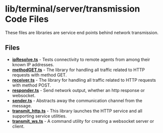 # lib/terminal/server/transmission Code Files
These files are libraries are service end points behind network transmission.

## Files
<!-- Do not edit below this line.  Contents dynamically populated. -->

* **[ipResolve.ts](ipResolve.ts)**         - Tests connectivity to remote agents from among their known IP addresses.
* **[methodGET.ts](methodGET.ts)**         - The library for handling all traffic related to HTTP requests with method GET.
* **[receiver.ts](receiver.ts)**           - The library for handling all traffic related to HTTP requests with method POST.
* **[responder.ts](responder.ts)**         - Send network output, whether an http response or websocket.
* **[sender.ts](sender.ts)**               - Abstracts away the communication channel from the message.
* **[transmit_http.ts](transmit_http.ts)** - This library launches the HTTP service and all supporting service utilities.
* **[transmit_ws.ts](transmit_ws.ts)**     - A command utility for creating a websocket server or client.